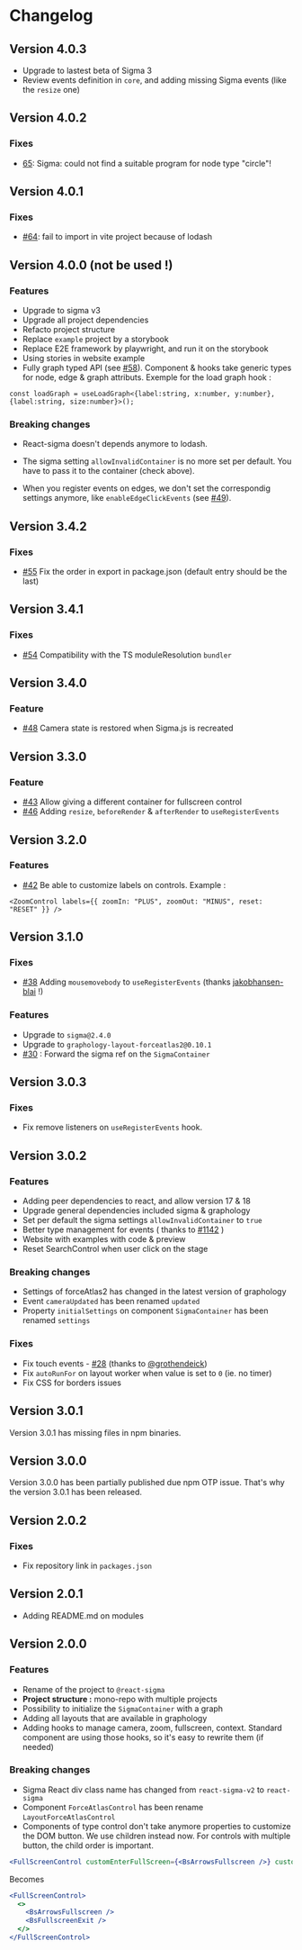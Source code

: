 # Changelog

## Version 4.0.3

- Upgrade to lastest beta of Sigma 3
- Review events definition in `core`, and adding missing Sigma events (like the `resize` one)

## Version 4.0.2

### Fixes

- [65](https://github.com/sim51/react-sigma/issues/65): Sigma: could not find a suitable program for node type "circle"!

## Version 4.0.1

### Fixes

- [#64](https://github.com/sim51/react-sigma/issues/64): fail to import in vite project because of lodash

## Version 4.0.0 (not be used !)

### Features

- Upgrade to sigma v3
- Upgrade all project dependencies
- Refacto project structure
- Replace `example` project by a storybook
- Replace E2E framework by playwright, and run it on the storybook
- Using stories in website example 
- Fully graph typed API (see [#58](https://github.com/sim51/react-sigma/issues/58)). Component & hooks take generic types for node, edge & graph attributs. Exemple for the load graph hook :
```tsx
const loadGraph = useLoadGraph<{label:string, x:number, y:number}, {label:string, size:number}>();
```

### Breaking changes

- React-sigma doesn't depends anymore to lodash.

- The sigma setting `allowInvalidContainer` is no more set per default. You have to pass it to the container (check above). 

- When you register events on edges, we don't set the correspondig settings anymore, like `enableEdgeClickEvents` (see [#49](https://github.com/sim51/react-sigma/issues/49)).

## Version 3.4.2

### Fixes

- [#55](https://github.com/sim51/react-sigma/issues/55) Fix the order in export in package.json (default entry should be the last)

## Version 3.4.1

### Fixes

- [#54](https://github.com/sim51/react-sigma/issues/54) Compatibility with the TS moduleResolution `bundler`

## Version 3.4.0

### Feature

- [#48](https://github.com/sim51/react-sigma/issues/48) Camera state is restored when Sigma.js is recreated

## Version 3.3.0

### Feature

- [#43](https://github.com/sim51/react-sigma/issues/43) Allow giving a different container for fullscreen control
- [#46](https://github.com/sim51/react-sigma/issues/46) Adding `resize`, `beforeRender` & `afterRender` to `useRegisterEvents`

## Version 3.2.0

### Features

- [#42](https://github.com/sim51/react-sigma/issues/42) Be able to customize labels on controls. Example :

```
<ZoomControl labels={{ zoomIn: "PLUS", zoomOut: "MINUS", reset: "RESET" }} />
```

## Version 3.1.0

### Fixes

- [#38](https://github.com/sim51/react-sigma/pull/38) Adding `mousemovebody` to `useRegisterEvents` (thanks [jakobhansen-blai](https://github.com/jakobhansen-blai) !)

### Features

- Upgrade to `sigma@2.4.0`
- Upgrade to `graphology-layout-forceatlas2@0.10.1`
- [#30](https://github.com/sim51/react-sigma/issues/30) : Forward the sigma ref on the `SigmaContainer`

## Version 3.0.3

### Fixes

- Fix remove listeners on `useRegisterEvents` hook.

## Version 3.0.2

### Features

- Adding peer dependencies to react, and allow version 17 & 18
- Upgrade general dependencies included sigma & graphology
- Set per default the sigma settings `allowInvalidContainer` to `true`
- Better type management for events ( thanks to [#1142](https://github.com/jacomyal/sigma.js/issues/1142) )
- Website with examples with code & preview
- Reset SearchControl when user click on the stage

### Breaking changes

- Settings of forceAtlas2 has changed in the latest version of graphology
- Event `cameraUpdated` has been renamed `updated`
- Property `initialSettings` on component `SigmaContainer` has been renamed `settings`

### Fixes

- Fix touch events - [#28](https://github.com/sim51/react-sigma/pull/28) (thanks to [@grothendeick](https://github.com/grothendeick))
- Fix `autoRunFor` on layout worker when value is set to `0` (ie. no timer)
- Fix CSS for borders issues

## Version 3.0.1

Version 3.0.1 has missing files in npm binaries.

## Version 3.0.0

Version 3.0.0 has been partially published due npm OTP issue.
That's why the version 3.0.1 has been released.

## Version 2.0.2

### Fixes

- Fix repository link in `packages.json`

## Version 2.0.1

- Adding README.md on modules

## Version 2.0.0

### Features

- Rename of the project to `@react-sigma`
- **Project structure :** mono-repo with multiple projects
- Possibility to initialize the `SigmaContainer` with a graph
- Adding all layouts that are available in graphology
- Adding hooks to manage camera, zoom, fullscreen, context. Standard component are using those hooks, so it's easy to rewrite them (if needed)

### Breaking changes

- Sigma React div class name has changed from `react-sigma-v2` to `react-sigma`
- Component `ForceAtlasControl` has been rename `LayoutForceAtlasControl`
- Components of type control don't take anymore properties to customize the DOM button. We use children instead now. For controls with multiple button, the child order is important.

```jsx
<FullScreenControl customEnterFullScreen={<BsArrowsFullscreen />} customExitFullScreen={<BsFullscreenExit />} />
```

Becomes

```jsx
<FullScreenControl>
  <>
    <BsArrowsFullscreen />
    <BsFullscreenExit />
  </>
</FullScreenControl>
```
